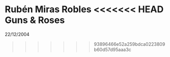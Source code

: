 Rubén Miras Robles
<<<<<<< HEAD
Guns & Roses
=======
22/12/2004
>>>>>>> 93896466e52a259bdca0223809b60d57d95aaa3c
